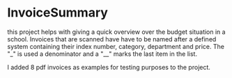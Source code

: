 # InvoiceSummary

this project helps with giving a quick overview over the budget situation in a school.
Invoices that are scanned have have to be named after a defined system containing their index number, category, department and price. 
The "_" is used a denominator and a "__" marks the last item in the list.

I added 8 pdf invoices as examples for testing purposes to the project.
